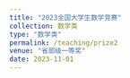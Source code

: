 ```yaml
---
title: "2023全国大学生数学竞赛"
collection: 数学类
type: "数学类"
permalink: /teaching/prize2
venue: "省部级一等奖"
date: 2023-11-01
---
```

